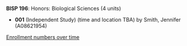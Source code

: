 **BISP 196**: Honors: Biological Sciences (4 units)

- **001** (Independent Study) (time and location TBA) by Smith, Jennifer (A08621954)

[Enrollment numbers over time](./BISP196.tsv)
